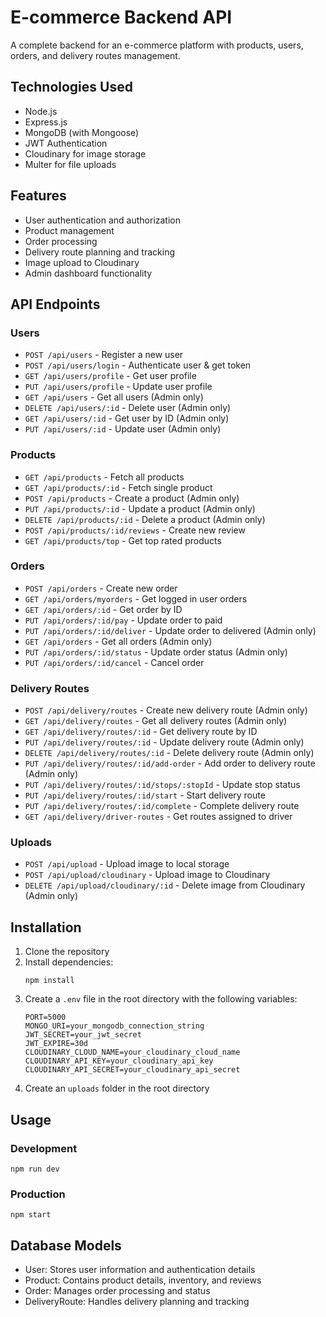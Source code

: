 # E-commerce Backend API

A complete backend for an e-commerce platform with products, users, orders, and delivery routes management.

## Technologies Used

- Node.js
- Express.js
- MongoDB (with Mongoose)
- JWT Authentication
- Cloudinary for image storage
- Multer for file uploads

## Features

- User authentication and authorization
- Product management
- Order processing
- Delivery route planning and tracking
- Image upload to Cloudinary
- Admin dashboard functionality

## API Endpoints

### Users
- `POST /api/users` - Register a new user
- `POST /api/users/login` - Authenticate user & get token
- `GET /api/users/profile` - Get user profile
- `PUT /api/users/profile` - Update user profile
- `GET /api/users` - Get all users (Admin only)
- `DELETE /api/users/:id` - Delete user (Admin only)
- `GET /api/users/:id` - Get user by ID (Admin only)
- `PUT /api/users/:id` - Update user (Admin only)

### Products
- `GET /api/products` - Fetch all products
- `GET /api/products/:id` - Fetch single product
- `POST /api/products` - Create a product (Admin only)
- `PUT /api/products/:id` - Update a product (Admin only)
- `DELETE /api/products/:id` - Delete a product (Admin only)
- `POST /api/products/:id/reviews` - Create new review
- `GET /api/products/top` - Get top rated products

### Orders
- `POST /api/orders` - Create new order
- `GET /api/orders/myorders` - Get logged in user orders
- `GET /api/orders/:id` - Get order by ID
- `PUT /api/orders/:id/pay` - Update order to paid
- `PUT /api/orders/:id/deliver` - Update order to delivered (Admin only)
- `GET /api/orders` - Get all orders (Admin only)
- `PUT /api/orders/:id/status` - Update order status (Admin only)
- `PUT /api/orders/:id/cancel` - Cancel order

### Delivery Routes
- `POST /api/delivery/routes` - Create new delivery route (Admin only)
- `GET /api/delivery/routes` - Get all delivery routes (Admin only)
- `GET /api/delivery/routes/:id` - Get delivery route by ID
- `PUT /api/delivery/routes/:id` - Update delivery route (Admin only)
- `DELETE /api/delivery/routes/:id` - Delete delivery route (Admin only)
- `PUT /api/delivery/routes/:id/add-order` - Add order to delivery route (Admin only)
- `PUT /api/delivery/routes/:id/stops/:stopId` - Update stop status
- `PUT /api/delivery/routes/:id/start` - Start delivery route
- `PUT /api/delivery/routes/:id/complete` - Complete delivery route
- `GET /api/delivery/driver-routes` - Get routes assigned to driver

### Uploads
- `POST /api/upload` - Upload image to local storage
- `POST /api/upload/cloudinary` - Upload image to Cloudinary
- `DELETE /api/upload/cloudinary/:id` - Delete image from Cloudinary (Admin only)

## Installation

1. Clone the repository
2. Install dependencies:
   ```
   npm install
   ```
3. Create a `.env` file in the root directory with the following variables:
   ```
   PORT=5000
   MONGO_URI=your_mongodb_connection_string
   JWT_SECRET=your_jwt_secret
   JWT_EXPIRE=30d
   CLOUDINARY_CLOUD_NAME=your_cloudinary_cloud_name
   CLOUDINARY_API_KEY=your_cloudinary_api_key
   CLOUDINARY_API_SECRET=your_cloudinary_api_secret
   ```
4. Create an `uploads` folder in the root directory

## Usage

### Development
```
npm run dev
```

### Production
```
npm start
```

## Database Models

- User: Stores user information and authentication details
- Product: Contains product details, inventory, and reviews
- Order: Manages order processing and status
- DeliveryRoute: Handles delivery planning and tracking
